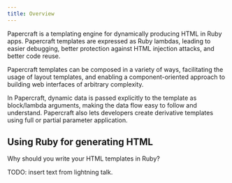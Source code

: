 ```yaml
---
title: Overview
---
```


Papercraft is a templating engine for dynamically producing HTML in Ruby apps.
Papercraft templates are expressed as Ruby lambdas, leading to easier debugging,
better protection against HTML injection attacks, and better code reuse.

Papercraft templates can be composed in a variety of ways, facilitating the
usage of layout templates, and enabling a component-oriented approach to
building web interfaces of arbitrary complexity.

In Papercraft, dynamic data is passed explicitly to the template as block/lambda
arguments, making the data flow easy to follow and understand. Papercraft also
lets developers create derivative templates using full or partial parameter
application.

## Using Ruby for generating HTML

Why should you write your HTML templates in Ruby?

TODO: insert text from lightning talk.